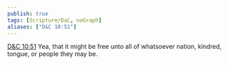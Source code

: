 ```yaml
---
publish: true
tags: [Scripture/DaC, noGraph]
aliases: ["D&C 10:51"]
---
```

[D&C 10:51](https://churchofjesuschrist.org/study/scriptures/dc-testament/dc/10?lang=eng&id=p51#p51) Yea, that it might be free unto all of whatsoever nation, kindred, tongue, or people they may be.

